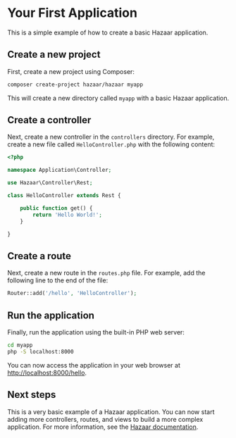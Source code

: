 # Your First Application

This is a simple example of how to create a basic Hazaar application.

## Create a new project

First, create a new project using Composer:

```bash
composer create-project hazaar/hazaar myapp
```

This will create a new directory called `myapp` with a basic Hazaar application.

## Create a controller

Next, create a new controller in the `controllers` directory.  For example, create a new file called `HelloController.php` with the following content:

```php
<?php

namespace Application\Controller;

use Hazaar\Controller\Rest;

class HelloController extends Rest {

    public function get() {
        return 'Hello World!';
    }

}
```

## Create a route

Next, create a new route in the `routes.php` file.  For example, add the following line to the end of the file:

```php
Router::add('/hello', 'HelloController');
```

## Run the application

Finally, run the application using the built-in PHP web server:

```bash
cd myapp
php -S localhost:8000
```

You can now access the application in your web browser at [http://localhost:8000/hello](http://localhost:8000/hello).

## Next steps

This is a very basic example of a Hazaar application.  You can now start adding more controllers, routes, and views to build a more complex application.  For more information, see the [Hazaar documentation](https://hazaar.io/docs).
